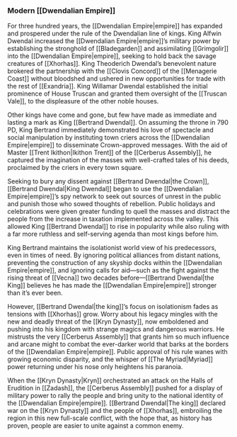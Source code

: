 ### Modern [[Dwendalian Empire]]

For three hundred years, the [[Dwendalian Empire|empire]] has expanded and prospered under the rule of the Dwendalian line of kings. King Alfwin Dwendal increased the [[Dwendalian Empire|empire]]’s military power by establishing the stronghold of [[Bladegarden]] and assimilating [[Grimgolir]] into the [[Dwendalian Empire|empire]], seeking to hold back the savage creatures of [[Xhorhas]]. King Theoderich Dwendal’s benevolent nature brokered the partnership with the [[Clovis Concord]] of the [[Menagerie Coast]] without bloodshed and ushered in new opportunities for trade with the rest of [[Exandria]]. King Willamar Dwendal established the initial prominence of House Truscan and granted them oversight of the [[Truscan Vale]], to the displeasure of the other noble houses.

Other kings have come and gone, but few have made as immediate and lasting a mark as King [[Bertrand Dwendal]]. On assuming the throne in 790 PD, King Bertrand immediately demonstrated his love of spectacle and social manipulation by instituting town criers across the [[Dwendalian Empire|empire]] to disseminate Crown-approved messages. With the aid of Master [[Trent Ikithon|Ikithon Trent]] of the [[Cerberus Assembly]], he captured the imagination of the masses with well-crafted tales of his deeds, proclaimed by the criers in every town square.

Seeking to bury any dissent against [[Bertrand Dwendal|the Crown]], [[Bertrand Dwendal|King Dwendal]] began to use the [[Dwendalian Empire|empire]]’s spy network to seek out sources of unrest in the public and punish those who sowed thoughts of rebellion. Public holidays and celebrations were given greater funding to quell the masses and distract the people from the increase in taxation implemented across the valley. This allowed King [[Bertrand Dwendal]] to rise in popularity while also ruling with a far more ruthless and self-serving agenda than most kings before him.

King Bertrand maintains the isolationist world view of his predecessors, even in times of need. By ignoring political alliances from distant nations, preventing the construction of any skyship docks within the [[Dwendalian Empire|empire]], and ignoring calls for aid—such as the fight against the rising threat of [[Vecna]] two decades before—[[Bertrand Dwendal|the King]] believes he has made the [[Dwendalian Empire|empire]] stronger than it’s ever been.

However, [[Bertrand Dwendal|the king]]’s focus on isolationism fades as tensions with [[Xhorhas]] grow. Worry about his legacy mingles with the new and deadly threat of the [[Kryn Dynasty]], now emboldened and pushing into his kingdom with strange magics and dangerous warriors. He mistrusts the very [[Cerberus Assembly]] that grants him so much influence and arcane might to combat the ever-darker world that barks at the borders of the [[Dwendalian Empire|empire]]. Public approval of his rule wanes with growing economic disparity, and the whisper of [[The Myriad|Myriad]] power returning under his nose only heightens his paranoia.

When the [[Kryn Dynasty|Kryn]] orchestrated an attack on the Halls of Erudition in [[Zadash]], the [[Cerberus Assembly]] pushed for a display of military power to rally the people and bring unity to the national identity of the [[Dwendalian Empire|empire]]. [[Bertrand Dwendal|The king]] declared war on the [[Kryn Dynasty]] and the people of [[Xhorhas]], embroiling the region in this new full-scale conflict, with the hope that, as history has proven, people are easier to unite against a common enemy.